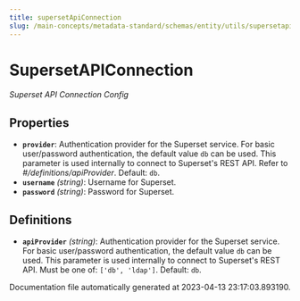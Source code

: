 ```yaml
---
title: supersetApiConnection
slug: /main-concepts/metadata-standard/schemas/entity/utils/supersetapiconnection
---
```


# SupersetAPIConnection

*Superset API Connection Config*

## Properties

- **`provider`**: Authentication provider for the Superset service. For basic user/password authentication, the default value `db` can be used. This parameter is used internally to connect to Superset's REST API. Refer to *#/definitions/apiProvider*. Default: `db`.
- **`username`** *(string)*: Username for Superset.
- **`password`** *(string)*: Password for Superset.
## Definitions

- **`apiProvider`** *(string)*: Authentication provider for the Superset service. For basic user/password authentication, the default value `db` can be used. This parameter is used internally to connect to Superset's REST API. Must be one of: `['db', 'ldap']`. Default: `db`.


Documentation file automatically generated at 2023-04-13 23:17:03.893190.
